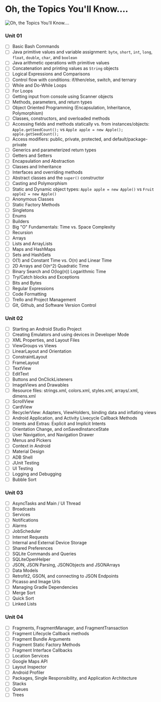 # Oh, the Topics You'll Know....

![Oh, the Topics You'll Know....](https://github.com/joinpursuit/Pursuit-Core-Android/blob/master/cohort_5.4/unit_04/images/oh-the-topics-youll-know-pursuit-core-android-54.jpg)

### Unit 01
- [ ] Basic Bash Commands
- [ ] Java primitive values and variable assignment: `byte`, `short`, `int`, `long`, `float`, `double`, `char`, and `boolean`
- [ ] Java arithmetic operations with primitive values
- [ ] Concatenation and printing values as `String` objects
- [ ] Logical Expressions and Comparisons
- [ ] Control flow with conditions: if/then/else, switch, and ternary
- [ ] While and Do-While Loops
- [ ] For Loops
- [ ] Getting input from console using Scanner objects
- [ ] Methods, parameters, and return types
- [ ] Object Oriented Programming (Encapsulation, Inheritance, Polymorphism)
- [ ] Classes, constructors, and overloaded methods
- [ ] Accessing fields and methods statically vs. from instances/objects: `Apple.getSeedCount();` vs `Apple apple = new Apple(); apple.getSeedCount();`
- [ ] Access modifiers: public, private, protected, and default/package-private
- [ ] Generics and parameterized return types
- [ ] Getters and Setters
- [ ] Encapsulation and Abstraction
- [ ] Classes and Inheritance
- [ ] Interfaces and overriding methods
- [ ] Abstract classes and the `super()` constructor
- [ ] Casting and Polymorphism
- [ ] Static and Dynamic object types: `Apple apple = new Apple()` vs `Fruit apple2 = new Apple()`
- [ ] Anonymous Classes
- [ ] Static Factory Methods
- [ ] Singletons
- [ ] Enums
- [ ] Builders
- [ ] Big "O" Fundamentals: Time vs. Space Complexity
- [ ] Recursion
- [ ] Arrays
- [ ] Lists and ArrayLists
- [ ] Maps and HashMaps
- [ ] Sets and HashSets
- [ ] O(1) and Constant Time vs. O(n) and Linear Time
- [ ] 2D Arrays and O(n^2) Quadratic Time
- [ ] Binary Search and O(log(n)) Logarithmic Time
- [ ] Try/Catch blocks and Exceptions
- [ ] Bits and Bytes
- [ ] Regular Expressions
- [ ] Code Formatting
- [ ] Trello and Project Management
- [ ] Git, Github, and Software Version Control

### Unit 02
- [ ] Starting an Android Studio Project
- [ ] Creating Emulators and using devices in Developer Mode
- [ ] XML Properties, and Layout Files
- [ ] ViewGroups vs Views
- [ ] LinearLayout and Orientation
- [ ] ConstraintLayout
- [ ] FrameLayout
- [ ] TextView
- [ ] EditText
- [ ] Buttons and OnClickListeners
- [ ] ImageViews and Drawables
- [ ] Resource files: strings.xml, colors.xml, styles.xml, arrays/.xml, dimens.xml
- [ ] ScrollView
- [ ] CardView
- [ ] RecyclerView: Adapters, ViewHolders, binding data and inflating views
- [ ] Android Application, and Activity Livecycle Callback Methods
- [ ] Intents and Extras: Explicit and Implicit Intents
- [ ] Orientation Change, and onSavedInstanceState
- [ ] User Navigation, and Navigation Drawer
- [ ] Menus and Pickers
- [ ] Context in Android
- [ ] Material Design
- [ ] ADB Shell
- [ ] JUnit Testing
- [ ] UI Testing
- [ ] Logging and Debugging
- [ ] Bubble Sort

### Unit 03
- [ ] AsyncTasks and Main / UI Thread
- [ ] Broadcasts
- [ ] Services
- [ ] Notifications
- [ ] Alarms
- [ ] JobScheduler
- [ ] Internet Requests
- [ ] Internal and External Device Storage
- [ ] Shared Preferences
- [ ] SQLite Commands and Queries
- [ ] SQLiteOpenHelper
- [ ] JSON, JSON Parsing, JSONObjects and JSONArrays
- [ ] Data Models
- [ ] Retrofit2, GSON, and connecting to JSON Endpoints
- [ ] Picasso and Image Urls
- [ ] Managing Gradle Dependencies
- [ ] Merge Sort
- [ ] Quick Sort
- [ ] Linked Lists

### Unit 04

- [ ] Fragments, FragmentManager, and FragmentTransaction
- [ ] Fragment Lifecycle Callback methods
- [ ] Fragment Bundle Arguments
- [ ] Fragment Static Factory Methods
- [ ] Fragment Interface Callbacks
- [ ] Location Services
- [ ] Google Maps API
- [ ] Layout Inspector
- [ ] Android Profiler
- [ ] Packages, Single Responsibility, and Application Architecture
- [ ] Stacks
- [ ] Queues
- [ ] Trees
